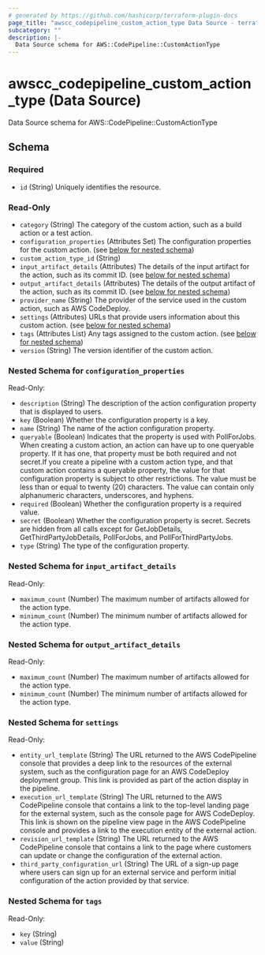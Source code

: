 ```yaml
---
# generated by https://github.com/hashicorp/terraform-plugin-docs
page_title: "awscc_codepipeline_custom_action_type Data Source - terraform-provider-awscc"
subcategory: ""
description: |-
  Data Source schema for AWS::CodePipeline::CustomActionType
---
```


# awscc_codepipeline_custom_action_type (Data Source)

Data Source schema for AWS::CodePipeline::CustomActionType



<!-- schema generated by tfplugindocs -->
## Schema

### Required

- `id` (String) Uniquely identifies the resource.

### Read-Only

- `category` (String) The category of the custom action, such as a build action or a test action.
- `configuration_properties` (Attributes Set) The configuration properties for the custom action. (see [below for nested schema](#nestedatt--configuration_properties))
- `custom_action_type_id` (String)
- `input_artifact_details` (Attributes) The details of the input artifact for the action, such as its commit ID. (see [below for nested schema](#nestedatt--input_artifact_details))
- `output_artifact_details` (Attributes) The details of the output artifact of the action, such as its commit ID. (see [below for nested schema](#nestedatt--output_artifact_details))
- `provider_name` (String) The provider of the service used in the custom action, such as AWS CodeDeploy.
- `settings` (Attributes) URLs that provide users information about this custom action. (see [below for nested schema](#nestedatt--settings))
- `tags` (Attributes List) Any tags assigned to the custom action. (see [below for nested schema](#nestedatt--tags))
- `version` (String) The version identifier of the custom action.

<a id="nestedatt--configuration_properties"></a>
### Nested Schema for `configuration_properties`

Read-Only:

- `description` (String) The description of the action configuration property that is displayed to users.
- `key` (Boolean) Whether the configuration property is a key.
- `name` (String) The name of the action configuration property.
- `queryable` (Boolean) Indicates that the property is used with PollForJobs. When creating a custom action, an action can have up to one queryable property. If it has one, that property must be both required and not secret.If you create a pipeline with a custom action type, and that custom action contains a queryable property, the value for that configuration property is subject to other restrictions. The value must be less than or equal to twenty (20) characters. The value can contain only alphanumeric characters, underscores, and hyphens.
- `required` (Boolean) Whether the configuration property is a required value.
- `secret` (Boolean) Whether the configuration property is secret. Secrets are hidden from all calls except for GetJobDetails, GetThirdPartyJobDetails, PollForJobs, and PollForThirdPartyJobs.
- `type` (String) The type of the configuration property.


<a id="nestedatt--input_artifact_details"></a>
### Nested Schema for `input_artifact_details`

Read-Only:

- `maximum_count` (Number) The maximum number of artifacts allowed for the action type.
- `minimum_count` (Number) The minimum number of artifacts allowed for the action type.


<a id="nestedatt--output_artifact_details"></a>
### Nested Schema for `output_artifact_details`

Read-Only:

- `maximum_count` (Number) The maximum number of artifacts allowed for the action type.
- `minimum_count` (Number) The minimum number of artifacts allowed for the action type.


<a id="nestedatt--settings"></a>
### Nested Schema for `settings`

Read-Only:

- `entity_url_template` (String) The URL returned to the AWS CodePipeline console that provides a deep link to the resources of the external system, such as the configuration page for an AWS CodeDeploy deployment group. This link is provided as part of the action display in the pipeline.
- `execution_url_template` (String) The URL returned to the AWS CodePipeline console that contains a link to the top-level landing page for the external system, such as the console page for AWS CodeDeploy. This link is shown on the pipeline view page in the AWS CodePipeline console and provides a link to the execution entity of the external action.
- `revision_url_template` (String) The URL returned to the AWS CodePipeline console that contains a link to the page where customers can update or change the configuration of the external action.
- `third_party_configuration_url` (String) The URL of a sign-up page where users can sign up for an external service and perform initial configuration of the action provided by that service.


<a id="nestedatt--tags"></a>
### Nested Schema for `tags`

Read-Only:

- `key` (String)
- `value` (String)
